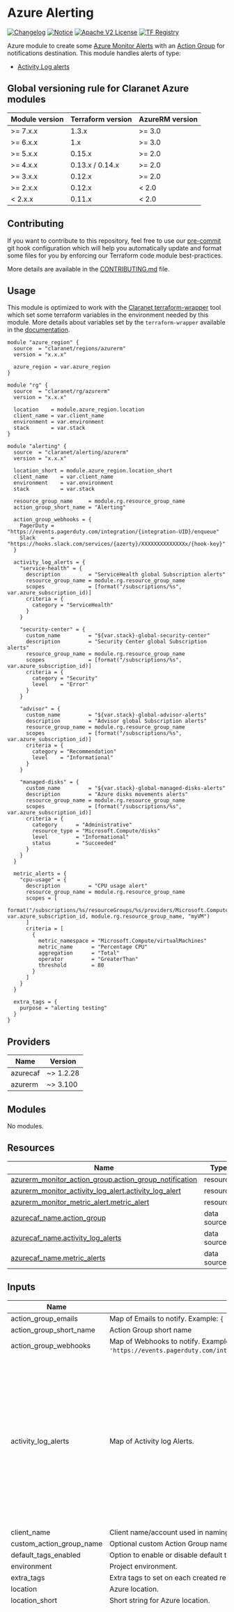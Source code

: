 # Azure Alerting
[![Changelog](https://img.shields.io/badge/changelog-release-green.svg)](CHANGELOG.md) [![Notice](https://img.shields.io/badge/notice-copyright-yellow.svg)](NOTICE) [![Apache V2 License](https://img.shields.io/badge/license-Apache%20V2-orange.svg)](LICENSE) [![TF Registry](https://img.shields.io/badge/terraform-registry-blue.svg)](https://registry.terraform.io/modules/claranet/alerting/azurerm/)

Azure module to create some [Azure Monitor Alerts](https://docs.microsoft.com/en-us/azure/azure-monitor/platform/alerts-overview)
with an [Action Group](https://docs.microsoft.com/en-us/azure/azure-monitor/platform/action-groups) for notifications destination.
This module handles alerts of type:
  - [Activity Log alerts](https://docs.microsoft.com/en-us/azure/azure-monitor/platform/alerts-activity-log)

<!-- BEGIN_TF_DOCS -->
## Global versioning rule for Claranet Azure modules

| Module version | Terraform version | AzureRM version |
| -------------- | ----------------- | --------------- |
| >= 7.x.x       | 1.3.x             | >= 3.0          |
| >= 6.x.x       | 1.x               | >= 3.0          |
| >= 5.x.x       | 0.15.x            | >= 2.0          |
| >= 4.x.x       | 0.13.x / 0.14.x   | >= 2.0          |
| >= 3.x.x       | 0.12.x            | >= 2.0          |
| >= 2.x.x       | 0.12.x            | < 2.0           |
| <  2.x.x       | 0.11.x            | < 2.0           |

## Contributing

If you want to contribute to this repository, feel free to use our [pre-commit](https://pre-commit.com/) git hook configuration
which will help you automatically update and format some files for you by enforcing our Terraform code module best-practices.

More details are available in the [CONTRIBUTING.md](./CONTRIBUTING.md#pull-request-process) file.

## Usage

This module is optimized to work with the [Claranet terraform-wrapper](https://github.com/claranet/terraform-wrapper) tool
which set some terraform variables in the environment needed by this module.
More details about variables set by the `terraform-wrapper` available in the [documentation](https://github.com/claranet/terraform-wrapper#environment).

```hcl
module "azure_region" {
  source  = "claranet/regions/azurerm"
  version = "x.x.x"

  azure_region = var.azure_region
}

module "rg" {
  source  = "claranet/rg/azurerm"
  version = "x.x.x"

  location    = module.azure_region.location
  client_name = var.client_name
  environment = var.environment
  stack       = var.stack
}

module "alerting" {
  source  = "claranet/alerting/azurerm"
  version = "x.x.x"

  location_short = module.azure_region.location_short
  client_name    = var.client_name
  environment    = var.environment
  stack          = var.stack

  resource_group_name     = module.rg.resource_group_name
  action_group_short_name = "Alerting"

  action_group_webhooks = {
    PagerDuty = "https://events.pagerduty.com/integration/{integration-UID}/enqueue"
    Slack     = "https://hooks.slack.com/services/{azerty}/XXXXXXXXXXXXXXx/{hook-key}"
  }

  activity_log_alerts = {
    "service-health" = {
      description         = "ServiceHealth global Subscription alerts"
      resource_group_name = module.rg.resource_group_name
      scopes              = [format("/subscriptions/%s", var.azure_subscription_id)]
      criteria = {
        category = "ServiceHealth"
      }
    }

    "security-center" = {
      custom_name         = "${var.stack}-global-security-center"
      description         = "Security Center global Subscription alerts"
      resource_group_name = module.rg.resource_group_name
      scopes              = [format("/subscriptions/%s", var.azure_subscription_id)]
      criteria = {
        category = "Security"
        level    = "Error"
      }
    }

    "advisor" = {
      custom_name         = "${var.stack}-global-advisor-alerts"
      description         = "Advisor global Subscription alerts"
      resource_group_name = module.rg.resource_group_name
      scopes              = [format("/subscriptions/%s", var.azure_subscription_id)]
      criteria = {
        category = "Recommendation"
        level    = "Informational"
      }
    }

    "managed-disks" = {
      custom_name         = "${var.stack}-global-managed-disks-alerts"
      description         = "Azure disks movements alerts"
      resource_group_name = module.rg.resource_group_name
      scopes              = [format("/subscriptions/%s", var.azure_subscription_id)]
      criteria = {
        category      = "Administrative"
        resource_type = "Microsoft.Compute/disks"
        level         = "Informational"
        status        = "Succeeded"
      }
    }
  }

  metric_alerts = {
    "cpu-usage" = {
      description         = "CPU usage alert"
      resource_group_name = module.rg.resource_group_name
      scopes = [
        format("/subscriptions/%s/resourceGroups/%s/providers/Microsoft.Compute/virtualMachines/%s", var.azure_subscription_id, module.rg.resource_group_name, "myVM")
      ]
      criteria = [
        {
          metric_namespace = "Microsoft.Compute/virtualMachines"
          metric_name      = "Percentage CPU"
          aggregation      = "Total"
          operator         = "GreaterThan"
          threshold        = 80
        }
      ]
    }
  }

  extra_tags = {
    purpose = "alerting testing"
  }
}
```

## Providers

| Name | Version |
|------|---------|
| azurecaf | ~> 1.2.28 |
| azurerm | ~> 3.100 |

## Modules

No modules.

## Resources

| Name | Type |
|------|------|
| [azurerm_monitor_action_group.action_group_notification](https://registry.terraform.io/providers/hashicorp/azurerm/latest/docs/resources/monitor_action_group) | resource |
| [azurerm_monitor_activity_log_alert.activity_log_alert](https://registry.terraform.io/providers/hashicorp/azurerm/latest/docs/resources/monitor_activity_log_alert) | resource |
| [azurerm_monitor_metric_alert.metric_alert](https://registry.terraform.io/providers/hashicorp/azurerm/latest/docs/resources/monitor_metric_alert) | resource |
| [azurecaf_name.action_group](https://registry.terraform.io/providers/aztfmod/azurecaf/latest/docs/data-sources/name) | data source |
| [azurecaf_name.activity_log_alerts](https://registry.terraform.io/providers/aztfmod/azurecaf/latest/docs/data-sources/name) | data source |
| [azurecaf_name.metric_alerts](https://registry.terraform.io/providers/aztfmod/azurecaf/latest/docs/data-sources/name) | data source |

## Inputs

| Name | Description | Type | Default | Required |
|------|-------------|------|---------|:--------:|
| action\_group\_emails | Map of Emails to notify. Example: `{ ml-devops = devops@contoso.com }`. | `map(string)` | `{}` | no |
| action\_group\_short\_name | Action Group short name | `string` | n/a | yes |
| action\_group\_webhooks | Map of Webhooks to notify. Example: `{ PagerDuty = 'https://events.pagerduty.com/integration/abcdefgh12345azerty/enqueue' }`. | `map(string)` | `{}` | no |
| activity\_log\_alerts | Map of Activity log Alerts. | <pre>map(object({<br>    description         = optional(string)<br>    custom_name         = optional(string)<br>    resource_group_name = optional(string)<br>    scopes              = list(string)<br>    criteria = object({<br>      operation_name = optional(string)<br>      category       = optional(string, "Recommendation")<br>      level          = optional(string, "Error")<br>      status         = optional(string)<br><br>      resource_provider = optional(string)<br>      resource_type     = optional(string)<br>      resource_group    = optional(string)<br>      resource_id       = optional(string)<br>    })<br>  }))</pre> | `{}` | no |
| client\_name | Client name/account used in naming. | `string` | n/a | yes |
| custom\_action\_group\_name | Optional custom Action Group name | `string` | `null` | no |
| default\_tags\_enabled | Option to enable or disable default tags. | `bool` | `true` | no |
| environment | Project environment. | `string` | n/a | yes |
| extra\_tags | Extra tags to set on each created resource. | `map(string)` | `{}` | no |
| location | Azure location. | `string` | `"global"` | no |
| location\_short | Short string for Azure location. | `string` | n/a | yes |
| metric\_alerts | Map of metric Alerts | <pre>map(object({<br>    custom_name              = optional(string, null)<br>    description              = optional(string, null)<br>    resource_group_name      = optional(string)<br>    scopes                   = optional(list(string), [])<br>    enabled                  = optional(bool, true)<br>    auto_mitigate            = optional(bool, true)<br>    severity                 = optional(number, 3)<br>    frequency                = optional(string, "PT5M")<br>    window_size              = optional(string, "PT5M")<br>    target_resource_type     = optional(string, null)<br>    target_resource_location = optional(string, null)<br><br>    tags = optional(map(string), {})<br><br>    criteria = optional(list(object({<br>      metric_namespace       = string<br>      metric_name            = string<br>      aggregation            = string<br>      operator               = string<br>      threshold              = number<br>      skip_metric_validation = optional(bool, false)<br>      dimension = optional(list(object({<br>        name     = string<br>        operator = optional(string, "Include")<br>        values   = list(string)<br>      })), [])<br>    })), [])<br><br>    dynamic_criteria = optional(list(object({<br>      metric_namespace         = string<br>      metric_name              = string<br>      aggregation              = string<br>      operator                 = string<br>      alert_sensitivity        = optional(string, "Medium")<br>      evaluation_total_count   = optional(number, 4)<br>      evaluation_failure_count = optional(number, 4)<br>      ignore_data_before       = optional(string)<br>      skip_metric_validation   = optional(bool, false)<br>      dimension = optional(list(object({<br>        name     = string<br>        operator = optional(string, "Include")<br>        values   = list(string)<br>      })), [])<br>    })), [])<br><br>    application_insights_web_test_location_availability_criteria = optional(object({<br>      web_test_id           = string<br>      component_id          = string<br>      failed_location_count = number<br>    }), null)<br>  }))</pre> | `{}` | no |
| name\_prefix | Optional prefix for the generated name | `string` | `""` | no |
| name\_suffix | Optional suffix for the generated name | `string` | `""` | no |
| resource\_group\_name | Resource group name. | `string` | n/a | yes |
| service\_health | A block supports the following: `events`, `locations` and `services`. https://registry.terraform.io/providers/hashicorp/azurerm/latest/docs/resources/monitor_activity_log_alert | <pre>object({<br>    events    = optional(list(string), ["Incident"])<br>    locations = optional(list(string), ["Global"])<br>    services  = optional(list(string))<br>  })</pre> | `null` | no |
| stack | Project stack name. | `string` | n/a | yes |
| use\_caf\_naming | Use the Azure CAF naming provider to generate default resource name. `custom_action_group_name` override this if set. Legacy default name is used if this is set to `false`. | `bool` | `true` | no |

## Outputs

| Name | Description |
|------|-------------|
| action\_group\_id | Notification Action Group ID. |
| action\_group\_name | Notification Action Group name. |
| activity\_log\_alerts | Activity log alerts attributes. |
| metric\_alerts | Metric alerts attributes. |
<!-- END_TF_DOCS -->
## Related documentation

Microsoft Azure documentation:
  - [Activity Log alerts](https://docs.microsoft.com/en-us/azure/azure-monitor/platform/alerts-activity-log)
  - [Activity Log view](https://docs.microsoft.com/en-us/azure/azure-monitor/platform/activity-log-view#azure-portal)
  - [Activity Log PagerDuty](https://docs.microsoft.com/en-us/azure/service-health/service-health-alert-webhook-pagerduty)

## Github issues

~~Additional fields for Service Health (Regions and Services): [https://github.com/terraform-providers/terraform-provider-azurerm/issues/2996](https://github.com/terraform-providers/terraform-provider-azurerm/issues/2996)~~

This is fixed now with AzureRM provider `v2.56.0`: [`azurerm_monitor_activity_log_alert` - support for `service_health` (#10978)](https://github.com/terraform-providers/terraform-provider-azurerm/blob/master/CHANGELOG.md#2560-april-15-2021)
